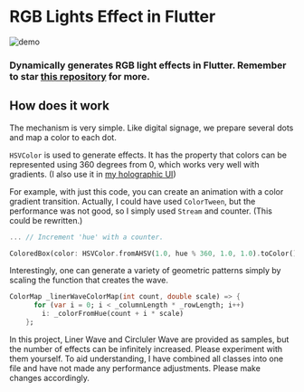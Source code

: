 # RGB Lights Effect in Flutter

![demo](https://github.com/natsuk4ze/rgb_lights/raw/main/assets/demo.gif)

### Dynamically generates RGB light effects in Flutter. Remember to star [this repository](https://github.com/natsuk4ze/rgb_lights) for more.

## How does it work

The mechanism is very simple. Like digital signage, we prepare several dots and map a color to each dot.

`HSVColor` is used to generate effects. It has the property that colors can be represented using 360 degrees from 0, which works very well with gradients. (I also use it in [my holographic UI](https://github.com/natsuk4ze/holo))

For example, with just this code, you can create an animation with a color gradient transition.
Actually, I could have used `ColorTween`, but the performance was not good, so I simply used `Stream` and counter. (This could be rewritten.)
```dart
... // Increment 'hue' with a counter.

ColoredBox(color: HSVColor.fromAHSV(1.0, hue % 360, 1.0, 1.0).toColor());
```

Interestingly, one can generate a variety of geometric patterns simply by scaling the function that creates the wave.
```dart
ColorMap _linerWaveColorMap(int count, double scale) => {
      for (var i = 0; i < _columnLength * _rowLength; i++)
        i: _colorFromHue(count + i * scale)
    };
```

In this project, Liner Wave and Circluler Wave are provided as samples, but the number of effects can be infinitely increased. Please experiment with them yourself. To aid understanding, I have combined all classes into one file and have not made any performance adjustments. Please make changes accordingly.
